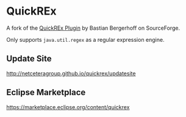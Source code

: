 QuickREx
========

A fork of the [QuickREx Plugin](http://sourceforge.net/projects/quickrex/) by Bastian Bergerhoff on SourceForge.

Only supports `java.util.regex` as a regular expression engine.

Update Site
-----------
http://netceteragroup.github.io/quickrex/updatesite

Eclipse Marketplace
-------------------
https://marketplace.eclipse.org/content/quickrex
